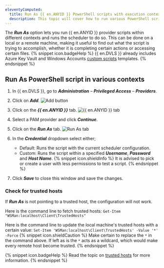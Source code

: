 ```yaml
---
eleventyComputed:
  title: Run As {{ en.ANYID }} PowerShell scripts with execution context
  description: This topic will cover how to run various PowerShell scripts calling {{ en.ANYID }} providers in {{ en.DVLS }} within a certain context.
---
```

The ***Run As*** option lets you run {{ en.ANYID }} provider scripts within different contexts and runs the scheduler to do so. This can be done on a local or a remote machine, making it useful to find out what the script is trying to accomplish, whether it is completing certain actions or accessing certain files.
{% snippet icon.badgeHelp %}
{{ en.DVLS }} already includes Azure Key Vault and Windows Accounts [custom scripts](/server/kb/how-to-articles/create-anyidentity-pam-provider/#import-an-anyidentity-template) templates.
{% endsnippet %}

## Run As PowerShell script in various contexts
1. In {{ en.DVLS }}, go to ***Administration*** – ***Privileged Access*** – ***Providers***.
1. Click on ***Add***.
![Add button](https://cdnweb.devolutions.net/docs/docs_en_kb_KB0149.png)
1. Click on the ***{{ en.ANYID }}*** tab.
![{{ en.ANYID }} tab](https://cdnweb.devolutions.net/docs/docs_en_kb_KB0150.png)
1. Select a PAM provider and click ***Continue***.
1. Click on the ***Run As*** tab.
![Run As tab](https://cdnweb.devolutions.net/docs/docs_en_kb_KB0151.png)
1. In the ***Credential*** dropdown select either;
    * Default: Runs the script with the current scheduler configuration.
    * Custom: Runs the script within a specified ***Username***, ***Password*** and ***Host Name***.
   {% snippet icon.shieldInfo %}
   It is advised to pick or create a user with less permissions to test a script.
   {% endsnippet %}

1. Click ***Save*** to close this window and save the changes.

### Check for trusted hosts
If ***Run As*** is not pointing to a trusted host, the configuration will not work.

Here is the command line to fetch trusted hosts: `Get-Item "WSMan:localhost\Client\TrustedHosts"`

Here is the command line to update the local machine's trusted hosts with a certain value: `Set-Item 'WSMan:localhost\Client\TrustedHosts' -Value '*' -Force`
{% snippet icon.shieldCaution %}
Make certain to replace the `*` in the command above. If left as is the `*` acts as a wildcard, which would make every remote host become trusted.
{% endsnippet %}

{% snippet icon.badgeHelp %}
Read the topic on [trusted hosts](/server/kb/how-to-articles/winrm-trustedhostslist/) for more information.
{% endsnippet %}
